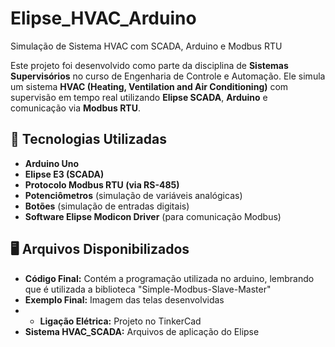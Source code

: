# Elipse_HVAC_Arduino

Simulação de Sistema HVAC com SCADA, Arduino e Modbus RTU

Este projeto foi desenvolvido como parte da disciplina de **Sistemas Supervisórios** no curso de Engenharia de Controle e Automação. Ele simula um sistema **HVAC (Heating, Ventilation and Air Conditioning)** com supervisão em tempo real utilizando **Elipse SCADA**, **Arduino** e comunicação via **Modbus RTU**.

## 🔧 Tecnologias Utilizadas

- **Arduino Uno**
- **Elipse E3 (SCADA)**
- **Protocolo Modbus RTU (via RS-485)**
- **Potenciômetros** (simulação de variáveis analógicas)
- **Botões** (simulação de entradas digitais)
- **Software Elipse Modicon Driver** (para comunicação Modbus)

## 🖥️ Arquivos Disponibilizados 

- **Código Final:** Contém a programação utilizada no arduino, lembrando que é utilizada a biblioteca "Simple-Modbus-Slave-Master"
- **Exemplo Final:** Imagem das telas desenvolvidas
- - **Ligação Elétrica:** Projeto no TinkerCad
- **Sistema HVAC_SCADA:** Arquivos de aplicação do Elipse

